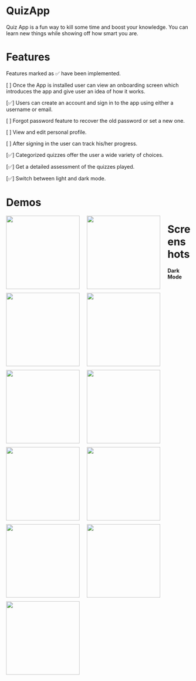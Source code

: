 # QuizApp

Quiz App is a fun way to kill some time and boost your knowledge. You can learn new things while showing off how smart you are.

# Features
Features marked as ✅ have been implemented. 

[ ] Once the App is installed user can view an onboarding screen which introduces the app and give user an idea of how it works.

[✅] Users can create an account and sign in to the app using either a username or email.

[ ] Forgot password feature to recover the old password or set a new one.

[ ] View and edit personal profile.

[ ] After signing in the user can track his/her progress.

[✅] Categorized quizzes offer the user a wide variety of choices.

[✅] Get a detailed assessment of the quizzes played.

[✅] Switch between light and dark mode.

# Demos

<p>
  <img src="https://user-images.githubusercontent.com/57754075/120379093-e1485480-c33c-11eb-9d3a-1f85a5f9e34e.gif" style="float: left;margin-right: 20px; margin-bottom: 10px;" width="200">
  <img src="https://user-images.githubusercontent.com/57754075/120381980-ba8c1d00-c340-11eb-963f-17ceed9b5c74.gif" style="float: left;margin-right: 20px; margin-bottom: 10px;" width="200">
  <img src="https://user-images.githubusercontent.com/57754075/120382338-23739500-c341-11eb-8919-4a7644922be3.gif" style="float: left;margin-right: 20px; margin-bottom: 10px;" width="200">
</p>

# Screenshots

<p>
  <img src="https://user-images.githubusercontent.com/57754075/120380059-4c465b00-c33e-11eb-8021-de25ad690bd3.jpg" style="float: left;margin-right: 20px; margin-bottom: 10px;" width="200">
  <img src="https://user-images.githubusercontent.com/57754075/120382821-c0363280-c341-11eb-8efe-a833b03ad5d1.jpg" style="float: left;margin-right: 20px; margin-bottom: 10px;" width="200">
  <img src="https://user-images.githubusercontent.com/57754075/120382906-d6dc8980-c341-11eb-902a-f129be816ebb.jpg" style="float: left;margin-right: 20px; margin-bottom: 10px;" width="200">
  <img src="https://user-images.githubusercontent.com/57754075/120904488-2e446780-c66a-11eb-8e9c-b0b6df124670.jpg" style="float: left;margin-right: 20px; margin-bottom: 10px;" width="200">
</p>


**Dark Mode**

<p>
  <img src="https://user-images.githubusercontent.com/57754075/120904345-67300c80-c669-11eb-9962-3df454feaab2.jpg" style="float: left;margin-right: 20px; margin-bottom: 10px;" width="200">
  <img src="https://user-images.githubusercontent.com/57754075/120904366-98104180-c669-11eb-9fe0-ee5143a989a7.jpg" style="float: left;margin-right: 20px; margin-bottom: 10px;" width="200">
  <img src="https://user-images.githubusercontent.com/57754075/120904321-4071d600-c669-11eb-8c21-f85893c10480.jpg" style="float: left;margin-right: 20px; margin-bottom: 10px;" width="200">
  <img src="https://user-images.githubusercontent.com/57754075/120904609-aad74600-c66a-11eb-892d-34b117432374.jpg" style="float: left;margin-right: 20px; margin-bottom: 10px;" width="200">
</p>
